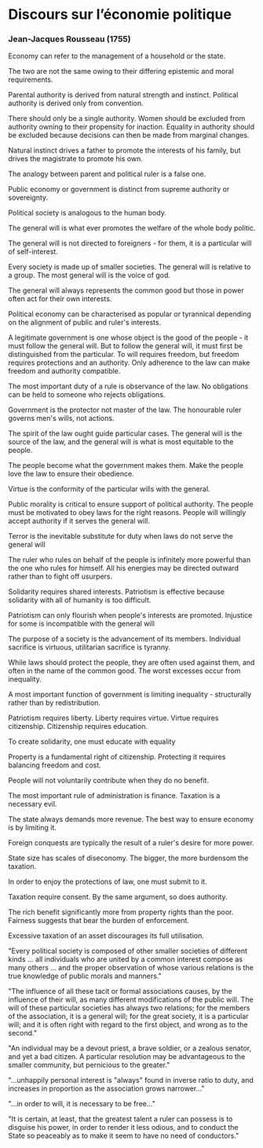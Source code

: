 # Discours sur l’économie politique

### Jean-Jacques Rousseau (1755)


Economy can refer to the management of a household or the state.

The two are not the same owing to their differing epistemic and moral requirements.

Parental authority is derived from natural strength and instinct. Political authority is derived only from convention.

There should only be a single authority. Women should be excluded from authority owning to their propensity for inaction. Equality in authority should be excluded because decisions can then be made from marginal changes.

Natural instinct drives a father to promote the interests of his family, but drives the magistrate to promote his own.

The analogy between parent and political ruler is a false one.

Public economy or government is distinct from supreme authority or sovereignty.

Political society is analogous to the human body.

The general will is what ever promotes the welfare of the whole body politic.

The general will is not directed to foreigners - for them, it is a particular will of self-interest.

Every society is made up of smaller societies. The general will is relative to a group.  The most general will is the voice of god.

The general will always represents the common good but those in power often act for their own interests. 

Political economy can be characterised as popular or tyrannical depending on the alignment of public and ruler's interests.

A legitimate government is one whose object is the good of the people - it must follow the general will.  But to follow the general will, it must first be distinguished from the particular. To will requires freedom, but freedom requires protections and an authority.  Only adherence to the law can make freedom and authority compatible.

The most important duty of a rule is observance of the law.  No obligations can be held to someone who rejects obligations.

Government is the protector not master of the law.  The honourable ruler governs men's wills, not actions.

The spirit of the law ought guide particular cases. The general will is the source of the law, and the general will is what is most equitable to the people.

The people become what the government makes them.  Make the people love the law to ensure their obedience.

Virtue is the conformity of the particular wills with the general.

Public morality is critical to ensure support of political authority.  The people must be motivated to obey laws for the right reasons.  People will willingly accept authority if it serves the general will.

Terror is the inevitable substitute for duty when laws do not serve the general will

The ruler who rules on behalf of the people is infinitely more powerful than the one who rules for himself. All his energies may be directed outward rather than to fight off usurpers.

Solidarity requires shared interests.  Patriotism is effective because solidarity with all of humanity is too difficult.

Patriotism can only flourish when people's interests are promoted.  Injustice for some is incompatible with the general will

The purpose of a society is the advancement of its members. Individual sacrifice is virtuous, utilitarian sacrifice is tyranny.

While laws should protect the people, they are often used against them, and often in the name of the common good.  The worst excesses occur from inequality.

A most important function of government is limiting inequality - structurally rather than by redistribution.

Patriotism requires liberty. Liberty requires virtue. Virtue requires citizenship. Citizenship requires education.

To create solidarity, one must educate with equality

Property is a fundamental right of citizenship.  Protecting it requires balancing freedom and cost.

People will not voluntarily contribute when they do no benefit.

The most important rule of administration is finance.  Taxation is a necessary evil.

The state always demands more revenue. The best way to ensure economy is by limiting it.

Foreign conquests are typically the result of a ruler's desire for more power.

State size has scales of diseconomy. The bigger, the more burdensom the taxation.

In order to enjoy the protections of law, one must submit to it.

Taxation require consent.  By the same argument, so does authority.

The rich benefit significantly more from property rights than the poor.  Fairness suggests that bear the burden of enforcement.

Excessive taxation of an asset discourages its full utilisation.


"Every political society is composed of other smaller societies of different kinds ... all individuals who are united by a common interest compose as many others ... and the proper observation of whose various relations is the true knowledge of public morals and manners."

"The influence of all these tacit or formal associations causes, by the influence of their will, as many different modifications of the public will. The will of these particular societies has always two relations; for the members of the association, it is a general will; for the great society, it is a particular will; and it is often right with regard to the first object, and wrong as to the second."

"An individual may be a devout priest, a brave soldier, or a zealous senator, and yet a bad citizen. A particular resolution may be advantageous to the smaller community, but pernicious to the greater."

"...unhappily personal interest is "always" found in inverse ratio to duty, and increases in proportion as the association grows narrower..."

"...in order to will, it is necessary to be free..." 

"It is certain, at least, that the greatest talent a ruler can possess is to disguise his power, in order to render it less odious, and to conduct the State so peaceably as to make it seem to have no need of conductors."
